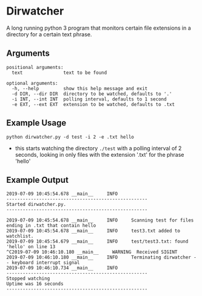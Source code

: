 # Dirwatcher

A long running python 3 program that monitors certain file extensions in a directory for a certain text phrase.

## Arguments


```
positional arguments:
  text               text to be found

optional arguments:
  -h, --help         show this help message and exit
  -d DIR, --dir DIR  directory to be watched, defaults to '.'
  -i INT, --int INT  polling interval, defaults to 1 second
  -e EXT, --ext EXT  extension to be watched, defaults to .txt

```


## Example Usage

`python dirwatcher.py -d test -i 2 -e .txt hello`

- this starts watching the directory `./test` with a polling interval of 2 seconds, looking in only files with the extension '.txt' for the phrase 'hello'

## Example Output 

```
2019-07-09 10:45:54.678 __main__     INFO     
----------------------------------------------------
Started dirwatcher.py.
----------------------------------------------------

2019-07-09 10:45:54.678 __main__     INFO     Scanning test for files ending in .txt that contain hello
2019-07-09 10:45:54.678 __main__     INFO     test3.txt added to watchlist.
2019-07-09 10:45:54.679 __main__     INFO     test/test3.txt: found 'hello' on line 13
^C2019-07-09 10:46:10.180 __main__     WARNING  Received SIGINT
2019-07-09 10:46:10.180 __main__     INFO     Terminating dirwatcher -- keyboard interrupt signal
2019-07-09 10:46:10.734 __main__     INFO     
----------------------------------------------------
Stopped watching
Uptime was 16 seconds
----------------------------------------------------
```